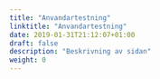 ```yaml
---
title: "Anvandartestning"
linktitle: "Anvandartestning"
date: 2019-01-31T21:12:07+01:00
draft: false
description: "Beskrivning av sidan"
weight: 0
---
```


